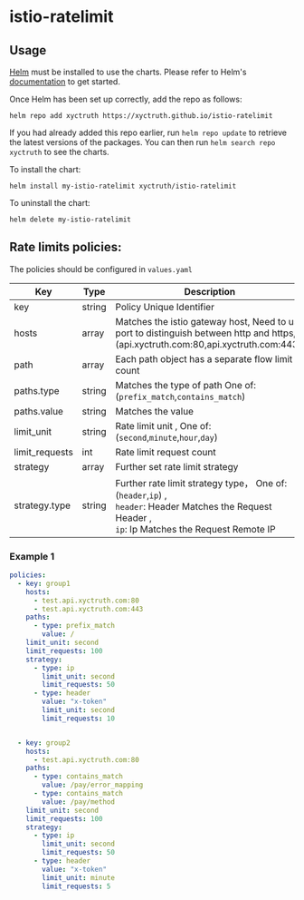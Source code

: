 # istio-ratelimit

## Usage

[Helm](https://helm.sh) must be installed to use the charts.  Please refer to
Helm's [documentation](https://helm.sh/docs) to get started.

Once Helm has been set up correctly, add the repo as follows:

    helm repo add xyctruth https://xyctruth.github.io/istio-ratelimit

If you had already added this repo earlier, run `helm repo update` to retrieve
the latest versions of the packages.  You can then run `helm search repo
xyctruth` to see the charts.

To install the <chart-name> chart:

    helm install my-istio-ratelimit xyctruth/istio-ratelimit

To uninstall the chart:

    helm delete my-istio-ratelimit

## Rate limits policies:

The policies should be configured in `values.yaml`

| Key            | Type   | Description                                                                                                                                                  | 
|----------------|--------|--------------------------------------------------------------------------------------------------------------------------------------------------------------|
| key            | string | Policy Unique Identifier                                                                                                                                     |
| hosts          | array  | Matches the istio gateway host, Need to use port to distinguish between http and https, (api.xyctruth.com:80,api.xyctruth.com:443).                          |
| path           | array  | Each path object has a separate flow limit count                                                                                                             |
| paths.type     | string | Matches the type of path  One of: (`prefix_match`,`contains_match`)                                                                                          |
| paths.value    | string | Matches the value                                                                                                                                            |
| limit_unit     | string | Rate limit unit , One of: (`second`,`minute`,`hour`,`day`)                                                                                                   |
| limit_requests | int    | Rate limit request count                                                                                                                                     |
| strategy       | array  | Further set rate limit strategy                                                                                                                              |
| strategy.type  | string | Further rate limit strategy type， One of: (`header`,`ip`) , <br/>`header`: Header Matches the Request Header  ,<br/>`ip`: Ip   Matches the Request Remote IP |

### Example 1

```yaml
policies:
  - key: group1
    hosts:
      - test.api.xyctruth.com:80
      - test.api.xyctruth.com:443
    paths:
      - type: prefix_match
        value: /
    limit_unit: second
    limit_requests: 100
    strategy:
      - type: ip
        limit_unit: second
        limit_requests: 50
      - type: header
        value: "x-token"
        limit_unit: second
        limit_requests: 10


  - key: group2
    hosts:
      - test.api.xyctruth.com:80
    paths:
      - type: contains_match
        value: /pay/error_mapping
      - type: contains_match
        value: /pay/method
    limit_unit: second
    limit_requests: 100
    strategy:
      - type: ip
        limit_unit: second
        limit_requests: 50
      - type: header
        value: "x-token"
        limit_unit: minute
        limit_requests: 5
```
